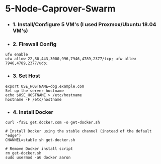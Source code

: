 # 5-Node-Caprover-Swarm

* ### 1. Install/Configure 5 VM's (I used Proxmox/Ubuntu 18.04 VM's)

* ### 2. Firewall Config 

```
ufw enable
ufw allow 22,80,443,3000,996,7946,4789,2377/tcp; ufw allow 7946,4789,2377/udp;
```

* ### 3. Set Host 

```
export USE_HOSTNAME=dog.example.com
Set up the server hostname
echo $USE_HOSTNAME > /etc/hostname
hostname -F /etc/hostname
```

* ### 4. Install Docker

```
curl -fsSL get.docker.com -o get-docker.sh

# Install Docker using the stable channel (instead of the default "edge")
CHANNEL=stable sh get-docker.sh

# Remove Docker install script
rm get-docker.sh
sudo usermod -aG docker aaron
```
